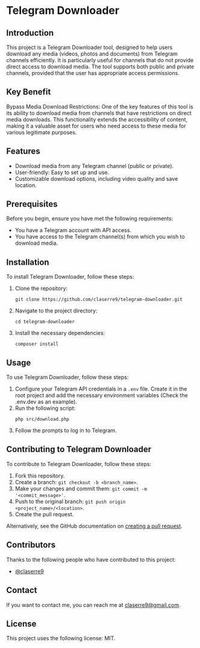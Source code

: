 
# Telegram Downloader

## Introduction
This project is a Telegram Downloader tool, designed to help users download any media (videos, photos and documents) from Telegram channels efficiently. 
It is particularly useful for channels that do not provide direct access to download media. The tool supports both public and private channels, provided that the user has appropriate access permissions.

## Key Benefit
Bypass Media Download Restrictions: One of the key features of this tool is its ability to download media from channels 
that have restrictions on direct media downloads. This functionality extends the accessibility of content, making it a valuable asset for users 
who need access to these media for various legitimate purposes.

## Features
- Download media from any Telegram channel (public or private).
- User-friendly: Easy to set up and use.
- Customizable download options, including video quality and save location.

## Prerequisites
Before you begin, ensure you have met the following requirements:
- You have a Telegram account with API access.
- You have access to the Telegram channel(s) from which you wish to download media.

## Installation
To install Telegram Downloader, follow these steps:

1. Clone the repository:
   ```
   git clone https://github.com/claserre9/telegram-downloader.git
   ```
2. Navigate to the project directory:
   ```
   cd telegram-downloader
   ```
3. Install the necessary dependencies:
   ```
   composer install
   ```

## Usage
To use Telegram Downloader, follow these steps:

1. Configure your Telegram API credentials in a `.env` file. Create it in the root project and add the necessary 
   environment variables (Check the .env.dev as an example).
2. Run the following script:
   ```
   php src/download.php
   ```
3. Follow the prompts to log in to Telegram.

## Contributing to Telegram Downloader
To contribute to Telegram Downloader, follow these steps:

1. Fork this repository.
2. Create a branch: `git checkout -b <branch_name>`.
3. Make your changes and commit them: `git commit -m '<commit_message>'`.
4. Push to the original branch: `git push origin <project_name>/<location>`.
5. Create the pull request.

Alternatively, see the GitHub documentation on [creating a pull request](https://docs.github.com/en/github/collaborating-with-issues-and-pull-requests/creating-a-pull-request).

## Contributors
Thanks to the following people who have contributed to this project:

- [@claserre9](https://github.com/claserre9)

## Contact
If you want to contact me, you can reach me at claserre9@gmail.com.

## License
This project uses the following license: MIT.
